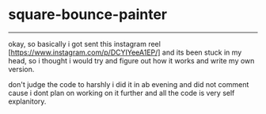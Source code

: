 # square-bounce-painter
---
okay, so basically i got sent this instagram reel [https://www.instagram.com/p/DCYIYeeA1EP/] and its been stuck in my head, so i thought i would try and figure out how it works and write my own version.

don't judge the code to harshly i did it in ab evening and did not comment cause i dont plan on working on it further and all the code is very self explanitory.
